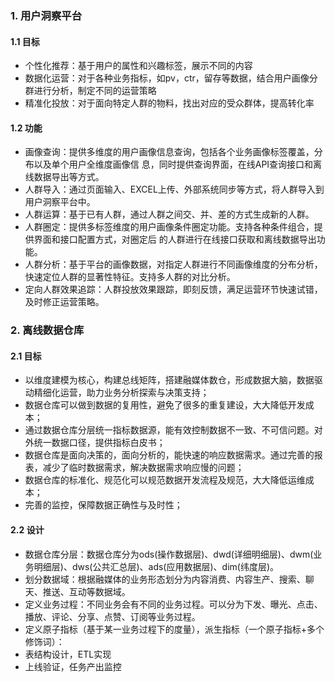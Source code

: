 
### 1. 用户洞察平台

#### 1.1 目标
- 个性化推荐：基于⽤户的属性和兴趣标签，展示不同的内容
- 数据化运营：对于各种业务指标，如pv，ctr，留存等数据，结合⽤户画像分群进⾏分析，制定不同的运营策略
- 精准化投放：对于⾯向特定⼈群的物料，找出对应的受众群体，提⾼转化率
#### 1.2 功能

- 画像查询：提供多维度的⽤户画像信息查询，包括各个业务画像标签覆盖，分布以及单个⽤户全维度画像信
息，同时提供查询界⾯，在线API查询接⼝和离线数据导出等⽅式。
- 人群导入：通过页面输入、EXCEL上传、外部系统同步等方式，将人群导入到用户洞察平台中。
- 人群运算：基于已有人群，通过人群之间交、并、差的方式生成新的人群。
- ⼈群圈定：提供多标签维度的⽤户画像条件圈定功能。⽀持各种条件组合，提供界⾯和接⼝配置⽅式，对圈定后
的⼈群进⾏在线接⼝获取和离线数据导出功能。
- 人群分析：基于平台的画像数据，对指定⼈群进⾏不同画像维度的分布分析，快速定位人群的显著性特征。⽀持多⼈群的对⽐分析。
- 定向人群效果追踪：人群投放效果跟踪，即刻反馈，满足运营环节快速试错，及时修正运营策略。

### 2. 离线数据仓库

#### 2.1 目标

- 以维度建模为核心，构建总线矩阵，搭建融媒体数仓，形成数据大脑，数据驱动精细化运营，助力业务分析探索与决策支持；
- 数据仓库可以做到数据的复用性，避免了很多的重复建设，大大降低开发成本；
- 通过数据仓库分层统一指标数据源，能有效控制数据不一致、不可信问题。对外统一数据口径，提供指标白皮书；
- 数据仓库是面向决策的，面向分析的，能快速的响应数据需求。通过完善的报表，减少了临时数据需求，解决数据需求响应慢的问题；
- 数据仓库的标准化、规范化可以规范数据开发流程及规范，大大降低运维成本；
- 完善的监控，保障数据正确性与及时性；

#### 2.2 设计

- 数据仓库分层：数据仓库分为ods(操作数据层)、dwd(详细明细层)、dwm(业务明细层)、dws(公共汇总层)、ads(应用数据层)、dim(纬度层)。
- 划分数据域：根据融媒体的业务形态划分为内容消费、内容生产、搜索、聊天、推送、互动等数据域。
- 定义业务过程：不同业务会有不同的业务过程。可以分为下发、曝光、点击、播放、评论、分享、点赞、订阅等业务过程。
- 定义原子指标（基于某一业务过程下的度量），派生指标（一个原子指标+多个修饰词）：
- 表结构设计，ETL实现
- 上线验证，任务产出监控
